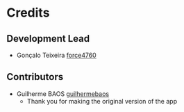 # Credits

## Development Lead

- Gonçalo Teixeira [force4760](https://github.com/force4760)

## Contributors

- Guilherme BAOS [guilhermebaos](https://github.com/guilhermebaos)
    - Thank you for making the original version of the app
